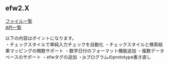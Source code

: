 <H2>efw2.X</H2>
<a href="https://github.com/changkejun/efw2.X/blob/master/file_list.md">ファイル一覧</a><br>
<a href="https://github.com/changkejun/efw2.X/blob/master/api_list.md">API一覧</a><br>

以下の内容はポイントになります。<br>
・チェックスタイルで単純入力チェックを自動化
・チェックスタイルと検索結果マッピングの関数サポート
・数字日付のフォーマット機能追加
・複数データベースのサポート
・efwタグの追加
・jsプログラムのprototype書き直し
